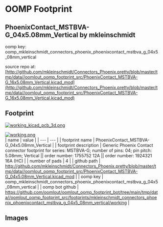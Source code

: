 # OOMP Footprint  
## PhoenixContact_MSTBVA-G_04x5.08mm_Vertical  by mkleinschmidt  
  
oomp key: oomp_mkleinschmidt_connectors_phoenix_phoenixcontact_mstbva_g_04x5_08mm_vertical  
  
source repo at: [http://github.com/mkleinschmidt/Connectors_Phoenix.pretty/blob/master/tmp/data//oomlout_oomp_footprint_src/PhoenixContact_MSTBVA-G_16x5.08mm_Vertical.kicad_mod](http://github.com/mkleinschmidt/Connectors_Phoenix.pretty/blob/master/tmp/data//oomlout_oomp_footprint_src/PhoenixContact_MSTBVA-G_16x5.08mm_Vertical.kicad_mod)  
## Footprint  
  
[![working_kicad_pcb_3d.png](working_kicad_pcb_3d_600.png)](working_kicad_pcb_3d.png)  
  
[![working.png](working_600.png)](working.png)  
| name | value | 
| --- | --- | 
| footprint name | PhoenixContact_MSTBVA-G_04x5.08mm_Vertical | 
| footprint description | Generic Phoenix Contact connector footprint for series: MSTBVA-G; number of pins: 04; pin pitch: 5.08mm; Vertical || order number: 1755752 12A || order number: 1924321 16A (HC) | 
| number of pads | 4 | 
| github path | http://github.com/mkleinschmidt/Connectors_Phoenix.pretty/blob/master/tmp/data//oomlout_oomp_footprint_src/PhoenixContact_MSTBVA-G_04x5.08mm_Vertical.kicad_mod | 
| oomp key | oomp_mkleinschmidt_connectors_phoenix_phoenixcontact_mstbva_g_04x5_08mm_vertical | 
| oomp bot github | https://github.com/oomlout/oomlout_oomp_footprint_bot/tree/main/tmp/data//oomlout_oomp_footprint_src/footprints/mkleinschmidt_connectors_phoenix_phoenixcontact_mstbva_g_04x5_08mm_vertical/working | 
## Images  
